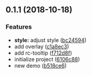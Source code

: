 <a name="0.1.1"></a>
## 0.1.1 (2018-10-18)


### Features

* **style:** adjust style ([bc24594](https://github.com/MST-EUI/EUI-component-tpl/commit/bc24594))
* add overlay ([c1a8ec3](https://github.com/MST-EUI/EUI-component-tpl/commit/c1a8ec3))
* add rc-tooltip ([f712d8f](https://github.com/MST-EUI/EUI-component-tpl/commit/f712d8f))
* initialize project ([6106c88](https://github.com/MST-EUI/EUI-component-tpl/commit/6106c88))
* new demo ([b518ce6](https://github.com/MST-EUI/EUI-component-tpl/commit/b518ce6))



